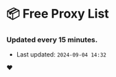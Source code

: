 # :package: Free Proxy List
### Updated every 15 minutes.

- Last updated: `2024-09-04 14:32`

:heart:
